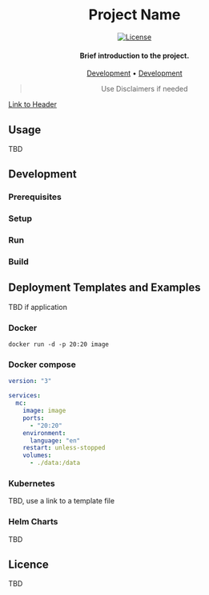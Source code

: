 <div align="center">
<h1 align="center"> Project Name </h1>

[![License](https://img.shields.io/badge/License-MIT-blue.svg)](https://opensource.org/licenses/MIT)

#### Brief introduction to the project.

<p align="center">
  <a href="#Kubernetes">Development</a> •
  <a href="#Deployment">Development</a>
</p>

> Use Disclaimers if needed

</div>

[Link to Header](#Kubernetes)

## Usage

TBD

[//]: <> (## Installation, if this is a library)

## Development

### Prerequisites

### Setup

### Run

### Build

## Deployment Templates and Examples

TBD if application

### Docker

```shell
docker run -d -p 20:20 image
```

### Docker compose

```yaml
version: "3"

services:
  mc:
    image: image
    ports:
      - "20:20"
    environment:
      language: "en"
    restart: unless-stopped
    volumes:
      - ./data:/data
```

### Kubernetes

TBD, use a link to a template file

### Helm Charts

TBD

## Licence

TBD